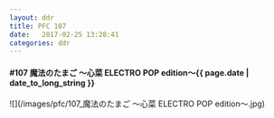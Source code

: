 ```yaml
---
layout: ddr
title: PFC 107
date:   2017-02-25 13:28:41
categories: ddr
---
```


#### **#107** 魔法のたまご ～心菜 ELECTRO POP edition～<span class="pull-right">{{ page.date | date_to_long_string }}</span>
![](/images/pfc/107_魔法のたまご ～心菜 ELECTRO POP edition～.jpg)
